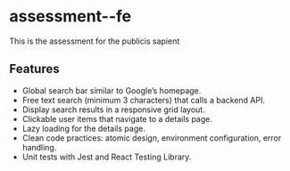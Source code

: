 # assessment--fe
This is the assessment for the publicis sapient

## Features

- Global search bar similar to Google’s homepage.
- Free text search (minimum 3 characters) that calls a backend API.
- Display search results in a responsive grid layout.
- Clickable user items that navigate to a details page.
- Lazy loading for the details page.
- Clean code practices: atomic design, environment configuration, error handling.
- Unit tests with Jest and React Testing Library.
